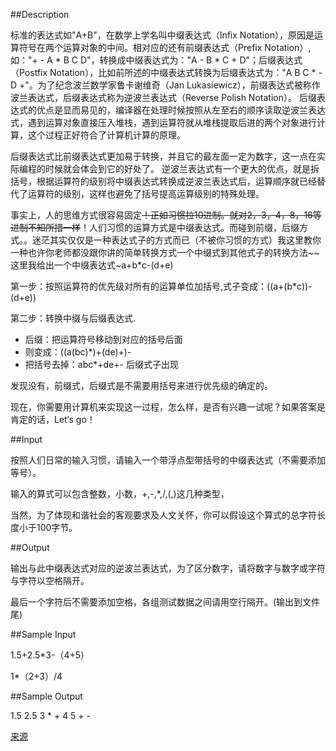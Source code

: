 ##Description

标准的表达式如"A+B"，在数学上学名叫中缀表达式（Infix Notation），原因是运算符号在两个运算对象的中间。相对应的还有前缀表达式（Prefix Notation）,如："+ - A * B C D"，转换成中缀表达式为："A - B * C + D"；后缀表达式（Postfix Notation），比如前所述的中缀表达式转换为后缀表达式为："A B C * - D +"。为了纪念波兰数学家鲁卡谢维奇（Jan Lukasiewicz），前缀表达式被称作波兰表达式，后缀表达式称为逆波兰表达式（Reverse Polish Notation）。
后缀表达式的优点是显而易见的，编译器在处理时候按照从左至右的顺序读取逆波兰表达式，遇到运算对象直接压入堆栈，遇到运算符就从堆栈提取后进的两个对象进行计算，这个过程正好符合了计算机计算的原理。

后缀表达式比前缀表达式更加易于转换，并且它的最左面一定为数字，这一点在实际编程的时候就会体会到它的好处了。
逆波兰表达式有一个更大的优点，就是拆括号，根据运算符的级别将中缀表达式转换成逆波兰表达式后，运算顺序就已经替代了运算符的级别，这样也避免了括号提高运算级别的特殊处理。

事实上，人的思维方式很容易固定~~！正如习惯拉10进制。就对2，3，4，8，16等进制不知所措一样~~！人们习惯的运算方式是中缀表达式。而碰到前缀，后缀方式。。迷茫其实仅仅是一种表达式子的方式而已（不被你习惯的方式）我这里教你一种也许你老师都没跟你讲的简单转换方式一个中缀式到其他式子的转换方法~~这里我给出一个中缀表达式~a+b*c-(d+e)

第一步：按照运算符的优先级对所有的运算单位加括号,式子变成：((a+(b*c))-(d+e))

第二步：转换中缀与后缀表达式.

- 后缀：把运算符号移动到对应的括号后面
- 则变成：((a(bc)*)+(de)+)-
- 把括号去掉：abc*+de+-  后缀式子出现

发现没有，前缀式，后缀式是不需要用括号来进行优先级的确定的。

现在，你需要用计算机来实现这一过程，怎么样，是否有兴趣一试呢？如果答案是肯定的话，Let‘s go！

##Input

按照人们日常的输入习惯，请输入一个带浮点型带括号的中缀表达式（不需要添加等号）。

输入的算式可以包含整数，小数，+,-,*,/,(,)这几种类型，

当然，为了体现和谐社会的客观要求及人文关怀，你可以假设这个算式的总字符长度小于100字节。

##Output

输出与此中缀表达式对应的逆波兰表达式，为了区分数字，请将数字与数字或字符与字符以空格隔开。

最后一个字符后不需要添加空格，各组测试数据之间请用空行隔开。(输出到文件尾)

##Sample Input

1.5+2.5*3-（4+5）

1*（2+3）/4

##Sample Output

1.5 2.5 3 * + 4 5 + -

[来源](http://puppypuppy2005.blog.163.com/blog/static/5204815620107523258709/)
 
